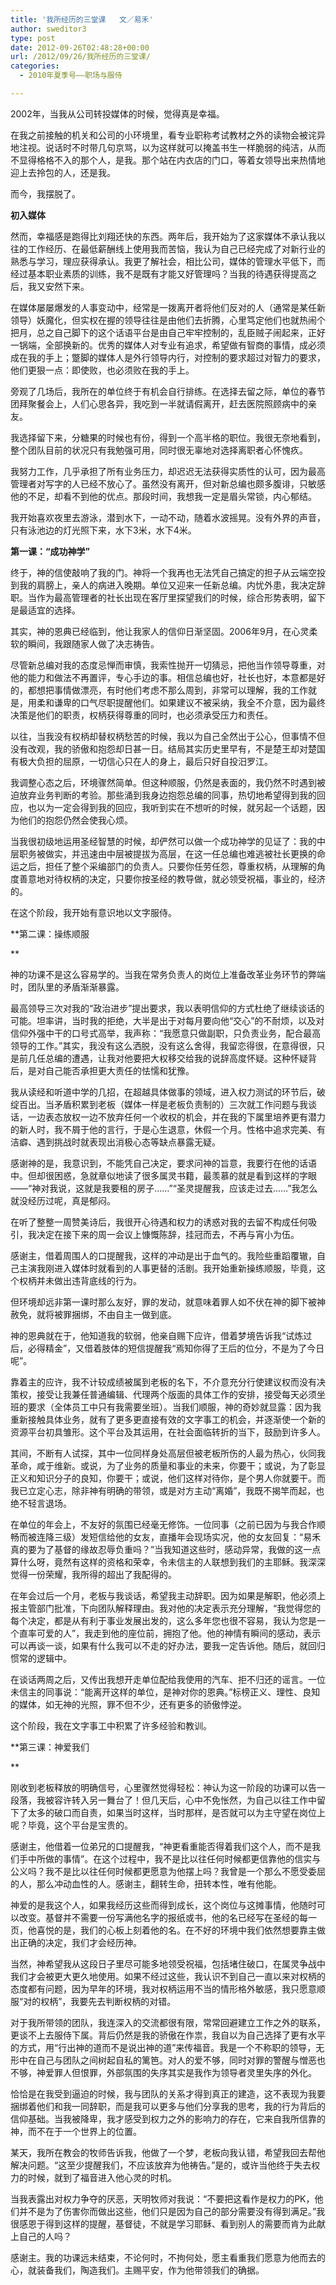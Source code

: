 ```yaml
---
title: '我所经历的三堂课   文／易禾'
author: sweditor3
type: post
date: 2012-09-26T02:48:28+00:00
url: /2012/09/26/我所经历的三堂课/
categories:
  - 2010年夏季号——职场与服侍

---
```

2002年，当我从公司转投媒体的时候，觉得真是幸福。
  
在我之前接触的机关和公司的小环境里，看专业职称考试教材之外的读物会被诧异地注视。说话时不时带几句京骂，以为这样就可以掩盖书生一样脆弱的纯洁，从而不显得格格不入的那个人，是我。那个站在内衣店的门口，等着女领导出来热情地迎上去拎包的人，还是我。
  
而今，我摆脱了。

**初入媒体**

然而，幸福感是跑得比刘翔还快的东西。两年后，我开始为了这家媒体不承认我以往的工作经历、在最低薪酬线上使用我而苦恼，我认为自己已经完成了对新行业的熟悉与学习，理应获得承认。我更了解社会，相比公司，媒体的管理水平低下，而经过基本职业素质的训练，我不是既有才能又好管理吗？当我的待遇获得提高之后，我又安然下来。
  
在媒体屡屡爆发的人事变动中，经常是一拨离开者将他们反对的人（通常是某任新领导）妖魔化，但实权在握的领导往往是由他们去折腾，心里笃定他们也就热闹个把月，总之自己脚下的这个话语平台是由自己牢牢控制的，乱臣贼子闹起来，正好一锅端，全部换新的。优秀的媒体人对专业有追求，希望做有智商的事情，成必须成在我的手上；蹩脚的媒体人是外行领导内行，对控制的要求超过对智力的要求，他们更狠一点：即使败，也必须败在我的手上。
  
旁观了几场后，我所在的单位终于有机会自行排练。在选择去留之际，单位的春节团拜聚餐会上，人们心思各异，我吃到一半就请假离开，赶去医院照顾病中的亲友。
  
我选择留下来，分糖果的时候也有份，得到一个高半格的职位。我很无奈地看到，整个团队目前的状况只有我勉强可用，同时很无辜地对选择离职者心怀愧疚。
  
我努力工作，几乎承担了所有业务压力，却迟迟无法获得实质性的认可，因为最高管理者对写字的人已经不放心了。虽然没有离开，但对新总编也颇多腹诽，只敏感他的不足，却看不到他的优点。那段时间，我想我一定是眉头常锁，内心郁结。
  
我开始喜欢夜里去游泳，潜到水下，一动不动，随着水波摇晃。没有外界的声音，只有泳池边的灯光照下来，水下3米，水下4米。

**第一课：“成功神学”**

终于，神的信使敲响了我的门。神将一个我再也无法凭自己搞定的担子从云端空投到我的肩膀上，亲人的病进入晚期。单位又迎来一任新总编。内忧外患，我决定辞职。当作为最高管理者的社长出现在客厅里探望我们的时候，综合形势表明，留下是最适宜的选择。
  
其实，神的恩典已经临到，他让我家人的信仰日渐坚固。2006年9月，在心灵柔软的瞬间，我跟随家人做了决志祷告。
  
尽管新总编对我的态度忌惮而审慎，我索性抛开一切猜忌，把他当作领导尊重，对他的能力和做法不再置评，专心手边的事。相信总编也好，社长也好，本意都是好的，都想把事情做漂亮，有时他们考虑不那么周到，非常可以理解，我的工作就是，用柔和谦卑的口气尽职提醒他们。如果建议不被采纳，我全不介意，因为最终决策是他们的职责，权柄获得尊重的同时，也必须承受压力和责任。
  
以往，当我没有权柄却替权柄愁苦的时候，我以为自己全然出于公心，但事情不但没有改观，我的骄傲和抱怨却日甚一日。结局其实历史里早有，不是楚王却对楚国有极大负担的屈原，一切信心只在人的身上，最后只好自投汨罗江。
  
我调整心态之后，环境骤然简单。但这种顺服，仍然是表面的，我仍然不时遇到被迫放弃业务判断的考验。那些涌到我身边抱怨总编的同事，热切地希望得到我的回应，也以为一定会得到我的回应，我听到实在不想听的时候，就另起一个话题，因为他们的抱怨仍然会使我心烦。
  
当我很初级地运用圣经智慧的时候，却俨然可以做一个成功神学的见证了：我的中层职务被做实，并迅速由中层被提拔为高层，在这一任总编也难逃被社长更换的命运之后，担任了整个采编部门的负责人。只要你任劳任怨，尊重权柄，从理解的角度善意地对待权柄的决定，只要你按圣经的教导做，就必领受祝福，事业的，经济的。
  
在这个阶段，我开始有意识地以文字服侍。

**第二课：操练顺服
  
** 
  
神的功课不是这么容易学的。当我在常务负责人的岗位上准备改革业务环节的弊端时，团队里的矛盾渐渐暴露。
  
最高领导三次对我的“政治进步”提出要求，我以表明信仰的方式杜绝了继续谈话的可能。坦率讲，当时我的拒绝，大半是出于对每月要向他“交心”的不耐烦，以及对信仰外强中干的口号式高举，我声称：“我愿意只做副职，只负责业务，配合最高领导的工作。”其实，我没有这么洒脱，没有这么舍得，我留恋得很，在意得很，只是前几任总编的遭遇，让我对他要把大权移交给我的说辞高度怀疑。这种怀疑背后，是对自己能否承担更大责任的怯懦和犹豫。
  
我从读经和听道中学的几招，在超越具体做事的领域，进入权力测试的环节后，破绽百出。当矛盾积累到老板（媒体一样是老板负责制的）三次就工作问题与我谈话，一边表态放权一边不放弃任何一个收权的机会，并在我的下属里培养更有潜力的新人时，我不屑于他的言行，于是心生退意，休假一个月。性格中追求完美、有洁癖、遇到挑战时就表现出消极心态等缺点暴露无疑。
  
感谢神的是，我意识到，不能凭自己决定，要求问神的旨意，我要行在他的话语中。但却很困惑，急就章似地读了很多属灵书籍，最羡慕的就是看到这样的字眼——“神对我说，这就是我要租的房子&#8230;&#8230;”“圣灵提醒我，应该走过去&#8230;&#8230;”我怎么就没经历过呢，真是郁闷。
  
在听了整整一周赞美诗后，我很开心待遇和权力的诱惑对我的去留不构成任何吸引，我决定在接下来的周一会议上慷慨陈辞，挂冠而去，不再与宵小为伍。
  
感谢主，借着周围人的口提醒我，这样的冲动是出于血气的。我险些重蹈覆辙，自己主演我刚进入媒体时就看到的人事更替的活剧。我开始重新操练顺服，毕竟，这个权柄并未做出违背底线的行为。
  
但环境却远非第一课时那么友好，罪的发动，就意味着罪人如不伏在神的脚下被神赦免，就将被罪捆绑，不由自主一做到底。
  
神的恩典就在于，他知道我的软弱，他亲自赐下应许，借着梦境告诉我“试炼过后，必得精金”，又借着肢体的短信提醒我“焉知你得了王后的位分，不是为了今日呢”。
  
靠着主的应许，我不计较成绩被属到老板的名下，不介意充分行使建议权而没有决策权，接受让我兼任普通编辑、代理两个版面的具体工作的安排，接受每天必须坐班的要求（全体员工中只有我需要坐班）。当我们顺服，神的奇妙就显露：因为我重新接触具体业务，就有了更多更直接有效的文字事工的机会，并逐渐使一个新的资源平台初具雏形。这个平台及其运用，在社会面临转折的当下，鼓励到许多人。
  
其间，不断有人试探，其中一位同样身处高层但被老板所伤的人最为热心，伙同我革命，咸于维新。或说，为了业务的质量和事业的未来，你要干；或说，为了彰显正义和知识分子的良知，你要干；或说，他们这样对待你，是个男人你就要干。而我已立定心志，除非神有明确的带领，或是对方主动“离婚”，我既不揭竿而起，也绝不轻言退场。
  
在单位的年会上，不友好的氛围已经毫无修饰。一位同事（之前已因为与我合作顺畅而被连降三级）发短信给他的女友，直播年会现场实况，他的女友回复：“易禾真的要为了基督的缘故忍辱负重吗？”当我知道这些时，感动异常，我做的这一点算什么呀，竟然有这样的资格和荣幸，令未信主的人联想到我们的主耶稣。我深深觉得一份荣耀，我所得的超出了我配得的。
  
在年会过后一个月，老板与我谈话，希望我主动辞职。因为如果是解职，他必须上报主管部门批准，下向团队解释理由。我对他的决定表示充分理解，“我觉得您的每个决定，都是从有利于事业发展出发的，这么多年您也很不容易，我认为您是一个直率可爱的人”，我走到他的座位前，拥抱了他。他的神情有瞬间的感动，表示可以再谈一谈，如果有什么我可以不走的好办法，要我一定告诉他。随后，就回归惯常的逻辑中。
  
在谈话两周之后，又传出我想开走单位配给我使用的汽车、拒不归还的谣言。一位未信主的同事说：“能离开这样的单位，是神对你的恩典。”标榜正义、理性、良知的媒体，如无神的光照，罪不但不少，还有更多的骄傲悖逆。
  
这个阶段，我在文字事工中积累了许多经验和教训。

**第三课：神爱我们
  
** 
  
刚收到老板释放的明确信号，心里骤然觉得轻松：神认为这一阶段的功课可以告一段落，我被容许转入另一舞台了！但几天后，心中不免怅然，为自己以往工作中留下了太多的破口而自责，如果当时这样，当时那样，是否就可以为主守望在岗位上呢？毕竟，这个平台是宝贵的。
  
感谢主，他借着一位弟兄的口提醒我，“神更看重能否得着我们这个人，而不是我们手中所做的事情”。在这个过程中，我不是比以往任何时候都更信靠他的信实与公义吗？我不是比以往任何时候都更愿意为他摆上吗？我曾是一个那么不愿受委屈的人，那么冲动血性的人。感谢主，翻转生命，扭转本性，唯有他能。
  
神爱的是我这个人，如果我经历这些而得到成长，这个岗位与这摊事情，他随时可以改变。基督并不需要一份写满他名字的报纸或书，他的名已经写在圣经的每一页，他喜悦的是，我们的心板上刻着他的名。在不好的环境中我们依然想要靠主做出正确的决定，我们才会经历神。
  
当然，神希望我从这段日子里尽可能多地领受祝福，包括堵住破口，在属灵争战中我们才会被更大更久地使用。如果不经过这些，我认识不到自己一直以来对权柄的态度都有问题，因为早年的环境，我对权柄运用不当的情形格外敏感，我只愿意顺服“对的权柄”，我要先去判断权柄的对错。
  
对于我所带领的团队，我连深入的交流都很有限，常常回避建立工作之外的联系，更谈不上去服侍下属。背后仍然是我的骄傲在作祟，我自以为自己选择了更有水平的方式，用“行出神的道而不是说出神的道”来传福音。我是一个不称职的领导，无形中在自己与团队之间树起自私的篱笆。对人的爱不够，同时对罪的警醒与憎恶也不够，神爱罪人但恨罪，外部氛围的失序其实是我作为领导者灵里失序的外化。
  
恰恰是在我受到逼迫的时候，我与团队的关系才得到真正的建造，这不表现为我要捆绑着他们和我一同辞职，而是我可以更多与他们分享我的思考，我的行为背后的信仰基础。当我被降卑，我才感受到权力之外的影响力的存在，它来自我所信靠的神，而不在于一个世界上的位置。
  
某天，我所在教会的牧师告诉我，他做了一个梦，老板向我认错，希望我回去帮他解决问题。“这至少提醒我们，不应该放弃为他祷告。”是的，或许当他终于失去权力的时候，就到了福音进入他心灵的时机。
  
当我表露出对权力争夺的厌恶，天明牧师对我说：“不要把这看作是权力的PK，他们并不是为了伤害你而做出这些，他们只是因为自己的部分需要没有得到满足。”我很感恩于得到这样的提醒，基督徒，不就是学习耶稣、看到别人的需要而肯为此献上自己的人吗？
  
感谢主。我的功课远未结束，不论何时，不拘何处，愿主看重我们愿意为他而去的心，就装备我们，陶造我们。主赐平安，作为他带领我们的确据。